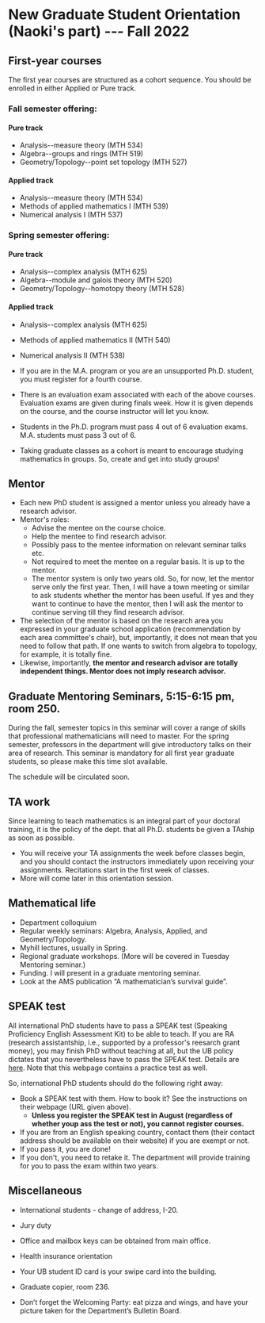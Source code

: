 # New Graduate Student Orientation (Naoki's part) --- Fall 2022 

##	First-year courses

The first year courses are structured as a cohort sequence. You should be enrolled in either Applied or Pure track.

### Fall semester offering:

#### Pure track
-	Analysis--measure theory (MTH 534)
-	Algebra--groups and rings (MTH 519)
-	Geometry/Topology--point set topology (MTH 527)

####	Applied track
-	Analysis--measure theory (MTH 534)
-	Methods of applied mathematics I (MTH 539)
-	Numerical analysis I (MTH 537)

### Spring semester offering:

#### Pure track
-	Analysis--complex analysis (MTH 625)
-	Algebra--module and galois theory (MTH 520)
-	Geometry/Topology--homotopy theory (MTH 528)

####	Applied track
-	Analysis--complex analysis (MTH 625)
-	Methods of applied mathematics II (MTH 540)
-	Numerical analysis II (MTH 538)


- If you are in the M.A. program or you are an unsupported Ph.D. student, you must register for a fourth course.
- There is an evaluation exam associated with each of the above courses. Evaluation exams are given during finals week. How it is given depends on the course, and the course instructor will let you know.
- Students in the Ph.D. program must pass 4 out of 6 evaluation exams. M.A. students must pass 3 out of 6.
- Taking graduate classes as a cohort is meant to encourage studying mathematics in groups. So, create and get into study groups!

## Mentor

- Each new PhD student is assigned a mentor unless you already have a research advisor.
- Mentor's roles:
  - Advise the mentee on the course choice.
  - Help the mentee to find research advisor.
  - Possibly pass to the mentee information on relevant seminar talks etc.
  - Not required to meet the mentee on a regular basis. It is up to the mentor.
  - The mentor system is only two years old. So, for now, let the mentor serve only the first year. Then, I will have a town meeting or similar to ask students whether the mentor has been useful. If yes and they want to continue to have the mentor, then I will ask the mentor to continue serving till they find research advisor.
- The selection of the mentor is based on the research area you expressed in your graduate school application (recommendation by each area committee's chair), but, importantly, it does not mean that you need to follow that path. If one wants to switch from algebra to topology, for example, it is totally fine. 
- Likewise, importantly, **the mentor and research advisor are totally independent things. Mentor does not imply research advisor.**

## Graduate Mentoring Seminars, 5:15-6:15 pm, room 250.

During the fall, semester topics in this seminar will cover a range of skills that professional mathematicians will need to master.  For the spring semester, professors in the department will give introductory talks on their area of research.  This seminar is mandatory for all first year graduate students, so please make this time slot available.

The schedule will be circulated soon.

## TA work

Since learning to teach mathematics is an integral part of your doctoral training, it is the policy of the dept. that all Ph.D. students be given a TAship as soon as possible.

-	You will receive your TA assignments the week before classes begin, and you should contact the instructors immediately upon receiving your assignments.  Recitations start in the first week of classes.
- More will come later in this orientation session.

##	Mathematical life

-	Department colloquium
-	Regular weekly seminars: Algebra, Analysis, Applied, and Geometry/Topology.
-	Myhill lectures, usually in Spring.
-	Regional graduate workshops.  (More will be covered in Tuesday Mentoring seminar.)
-	Funding. I will present in a graduate mentoring seminar.
-	Look at the AMS publication “A mathematician’s survival guide”.

## SPEAK test

All international PhD students have to pass a SPEAK test (Speaking Proficiency English Assessment Kit) to be able to teach. If you are RA (research assistantship, i.e., supported by a professor's reesarch grant money), you may finish PhD without teaching at all, but the UB policy dictates that you nevertheless have to pass the SPEAK test. Details are [here](https://www.buffalo.edu/english-language-institute/graduate/speak-test.html#title_122627731). Note that this webpage contains a practice test as well.

So, international PhD students should do the following right away:

- Book a SPEAK test with them. How to book it? See the instructions on their webpage (URL given above).
  - **Unless you register the SPEAK test in August (regardless of whether youp ass the test or not), you cannot register courses.**
- If you are from an English speaking country, contact them (their contact address should be available on their website) if you are exempt or not.
- If you pass it, you are done!
- If you don't, you need to retake it. The department will provide training for you to pass the exam within two years.


##	Miscellaneous

-	International students - change of address, I-20.
-	Jury duty
-	Office and mailbox keys can be obtained from main office.
-	Health insurance orientation
-	Your UB student ID card is your swipe card into the building.
-	Graduate copier, room 236. 


- Don’t forget the Welcoming Party:  eat pizza and wings, and have your picture taken for the Department’s Bulletin Board.
